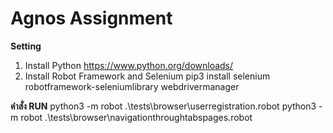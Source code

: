 # Agnos Assignment
**Setting**
1. Install Python https://www.python.org/downloads/
2. Install Robot Framework and Selenium
pip3 install selenium robotframework-seleniumlibrary webdrivermanager

**คำสั่ง RUN**
python3 -m robot .\tests\browser\userregistration.robot
python3 -m robot .\tests\browser\navigationthroughtabspages.robot